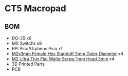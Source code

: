 # CT5 Macropad

## BOM
 - DO-35 x9
 - MX Switchs x9
 - RPI Pico/Orpheus Pico x1
 - [M2x3mm Female Hex Standoff 3mm Outer Diameter](https://www.ebay.com.au/itm/126197565599) x4
 - [M2 Ultra Thin Flat Wafer Screw 1mm Head 3mm](https://www.ebay.com.au/itm/404797338616) x4
 - 3D Printed Parts
 - PCB